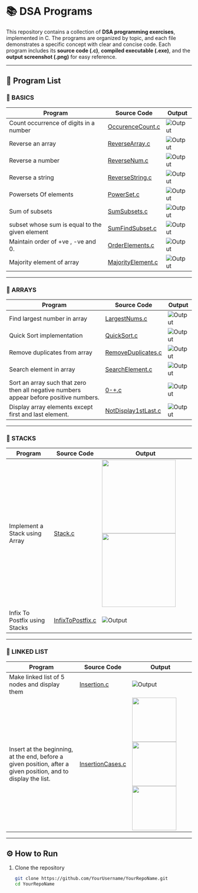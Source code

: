 # 📚 DSA Programs

This repository contains a collection of **DSA programming exercises**, implemented in C.
The programs are organized by topic, and each file demonstrates a specific concept with clear and concise code. 
Each program includes its **source code (.c)**, **compiled executable (.exe)**, and the **output screenshot (.png)** for easy reference.   

---

## 📝 Program List  

### 🔹 BASICS  
| Program | Source Code | Output |
|---------|-------------|--------|
| Count occurrence of digits in a number | [OccurenceCount.c](./BASICS/OccurenceCount.c) | ![Output](./BASICS/OUTPUTS/OccurenceCount.png) |
| Reverse an array | [ReverseArray.c](./BASICS/ReverseArray.c) | ![Output](./BASICS/OUTPUTS/ReverseArray.png) |
| Reverse a number | [ReverseNum.c](./BASICS/ReverseNum.c) | ![Output](./BASICS/OUTPUTS/ReverseNum.png) |
| Reverse a string | [ReverseString.c](./BASICS/ReverseString.c) | ![Output](./BASICS/OUTPUTS/ReverseString.png) |
| Powersets Of elements | [PowerSet.c](./BASICS/PowerSet.c) | ![Output](./BASICS/OUTPUTS/PowerSet.png) |
| Sum of subsets | [SumSubsets.c](./BASICS/SumSubsets.c) | ![Output](./BASICS/OUTPUTS/SumSubsets.png) |
| subset whose sum is equal to the given element | [SumFindSubset.c](./BASICS/SumFindSubset.c) | ![Output](./BASICS/OUTPUTS/SumFindSubset.png) |
| Maintain order of +ve , -ve and 0. | [OrderElements.c](./BASICS/OrderElements.c) | ![Output](./BASICS/OUTPUTS/OrderElements.png) |
| Majority element of array | [MajorityElement.c](./BASICS/MajorityElement.c) | ![Output](./BASICS/OUTPUTS/MajorityElement.png) |

---

### 🔹 ARRAYS  
| Program | Source Code | Output |
|---------|-------------|--------|
| Find largest number in array | [LargestNums.c](./DATA%20STRUCTURES/ARRAYS/LargestNums.c) | ![Output](./DATA%20STRUCTURES/ARRAYS/OUTPUTS/LargestNums.png) |
| Quick Sort implementation | [QuickSort.c](./DATA%20STRUCTURES/ARRAYS/QuickSort.c) | ![Output](./DATA%20STRUCTURES/ARRAYS/OUTPUTS/QuickSort.png) |
| Remove duplicates from array | [RemoveDuplicates.c](./DATA%20STRUCTURES/ARRAYS/RemoveDuplicates.c) | ![Output](./DATA%20STRUCTURES/ARRAYS/OUTPUTS/RemoveDuplicates.png) |
| Search element in array | [SearchElement.c](./DATA%20STRUCTURES/ARRAYS/SearchElement.c) | ![Output](./DATA%20STRUCTURES/ARRAYS/OUTPUTS/SearchElement.png) |
| Sort an array such that zero then all negative numbers appear before positive numbers. | [0-+.c](./DATA%20STRUCTURES/ARRAYS/0-+.c) | ![Output](./DATA%20STRUCTURES/ARRAYS/OUTPUTS/0-+.png) |
| Display array elements except first and last element.  | [NotDisplay1stLast.c](./DATA%20STRUCTURES/ARRAYS/NotDisplay1stLast.c) | ![Output](./DATA%20STRUCTURES/ARRAYS/OUTPUTS/NotDisplay1stLast.png) |

---

### 🔹 STACKS 
| Program | Source Code | Output |
|---------|-------------|--------|
| Implement a Stack using Array | [Stack.c](./DATA%20STRUCTURES/STACKS/Stack.c) | <img src="./DATA%20STRUCTURES/STACKS/OUTPUTS/Stack1.png" width="200"/> <img src="./DATA%20STRUCTURES/STACKS/OUTPUTS/Stack2.png" width="200"/> |
| Infix To Postfix using Stacks | [InfixToPostfix.c](./DATA%20STRUCTURES/STACKS/InfixToPostfix.c) | ![Output](./DATA%20STRUCTURES/STACKS/OUTPUTS/InfixToPostfix.png) |

---

### 🔹 LINKED LIST
| Program | Source Code | Output |
|---------|-------------|--------|
| Make linked list of 5 nodes and display them | [Insertion.c](./DATA%20STRUCTURES/LINKED%20LIST/Insertion.c) | ![Output](./DATA%20STRUCTURES/LINKED%20LIST/OUTPUTS/Insertion.png) |
| Insert at the beginning, at the end, before a given position, after a given position, and to display the list. | [InsertionCases.c](./DATA%20STRUCTURES/LINKED%20LIST/InsertionCases.c) | <img src="./DATA%20STRUCTURES/LINKED%20LIST/OUTPUTS/InsertionCases1.png" width="120"/> <img src="./DATA%20STRUCTURES/LINKED%20LIST/OUTPUTS/InsertionCases2.png" width="120"/> <img src="./DATA%20STRUCTURES/LINKED%20LIST/OUTPUTS/InsertionCases3.png" width="120"/> |

---

## ⚙️ How to Run  

1. Clone the repository  
   ```bash
   git clone https://github.com/YourUsername/YourRepoName.git
   cd YourRepoName

